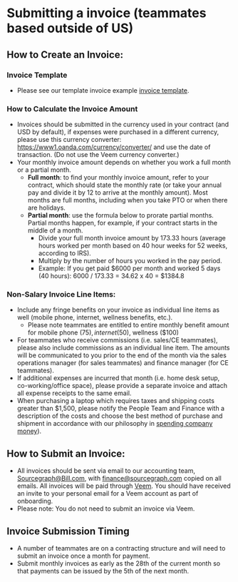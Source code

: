 # Submitting a invoice (teammates based outside of US)

## How to Create an Invoice:

### Invoice Template 

- Please see our template invoice example [invoice template](https://docs.google.com/spreadsheets/d/1EPYH0nfMSdLE1Eq83eH01SPiuMbfTMiy0W2qS0OZnuo/edit?usp=sharing).

### How to Calculate the Invoice Amount

- Invoices should be submitted in the currency used in your contract (and USD by default), if expenses were purchased in a different currency, please use this currency converter: https://www1.oanda.com/currency/converter/ and use the date of transaction. (Do not use the Veem currency converter.)
- Your monthly invoice amount depends on whether you work a full month or a partial month.
  - **Full month**: to find your monthly invoice amount, refer to your contract, which should state the monthly rate (or take your annual pay and divide it by 12 to arrive at the monthly amount). Most months are full months, including when you take PTO or when there are holidays.
  - **Partial month**: use the formula below to prorate partial months. Partial months happen, for example, if your contract starts in the middle of a month.
    - Divide your full month invoice amount by 173.33 hours (average hours worked per month based on 40 hour weeks for 52 weeks, according to IRS).
    - Multiply by the number of hours you worked in the pay period.
    - Example: If you get paid $6000 per month and worked 5 days (40 hours): 6000 / 173.33 = 34.62 x 40 = $1384.8

### Non-Salary Invoice Line Items:

- Include any fringe benefits on your invoice as individual line items as well (mobile phone, internet, wellness benefits, etc.).
  -  Please note teammates are entitled to entire monthly benefit amount for mobile phone ($75), internet ($50), wellness ($100)
- For teammates who receive commissions (i.e. sales/CE teammates), please also include commissions as an individual line item. The amounts will be communicated to you prior to the end of the month via the sales operations manager (for sales teammates) and finance manager (for CE teammates).
- If additional expenses are incurred that month (i.e. home desk setup, co-working/office space), please provide a separate invoice and attach all expense receipts to the same email.
- When purchasing a laptop which requires taxes and shipping costs greater than $1,500, please notify the People Team and Finance with a description of the costs and choose the best method of purchase and shipment in accordance with our philosophy in [spending company money](../../people-ops/spending-company-money.md)).

## How to Submit an Invoice:

- All invoices should be sent via email to our accounting team, Sourcegraph@Bill.com, with finance@sourcegraph.com copied on all emails. All invoices will be paid through [Veem](https://www.veem.com/). You should have received an invite to your personal email for a Veem account as part of onboarding.
- Please note: You do not need to submit an invoice via Veem.

## Invoice Submission Timing

- A number of teammates are on a contracting structure and will need to submit an invoice once a month for payment.
- Submit monthly invoices as early as the 28th of the current month so that payments can be issued by the 5th of the next month.
